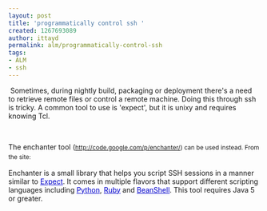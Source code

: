 ```yaml
---
layout: post
title: 'programmatically control ssh '
created: 1267693089
author: ittayd
permalink: alm/programmatically-control-ssh
tags:
- ALM
- ssh
---
```

<p>&nbsp;Sometimes, during nightly build, packaging or deployment there's a need to retrieve remote files or control a remote machine. Doing this through ssh is tricky. A common tool to use is 'expect', but it is unixy and requires knowing Tcl.</p>
<p>&nbsp;</p>
<p>The enchanter tool (<span class="Apple-style-span" style="line-height: 19px; font-size: 12px; "><a href="http://code.google.com/p/enchanter/">http://code.google.com/p/enchanter/</a>) can be used instead. From the site:</span></p>
<p><span class="Apple-style-span" style="color: rgb(0, 0, 0); font-family: arial, sans-serif; line-height: normal; font-size: 13px; ">
<p style="max-width: 65em; ">Enchanter is a small library that helps you script SSH sessions in a manner similar to&nbsp;<a href="http://expect.nist.gov/" rel="nofollow" style="color: rgb(0, 0, 204); ">Expect</a>. It comes in multiple flavors that support different scripting languages including&nbsp;<a href="http://www.jython.org/" rel="nofollow" style="color: rgb(0, 0, 204); ">Python</a>,&nbsp;<a href="http://jruby.codehaus.org/" rel="nofollow" style="color: rgb(0, 0, 204); ">Ruby</a>&nbsp;and&nbsp;<a href="http://beanshell.org/" rel="nofollow" style="color: rgb(0, 0, 204); ">BeanShell</a>. This tool requires Java 5 or greater.</p>
<div>&nbsp;</div>
</span></p>
